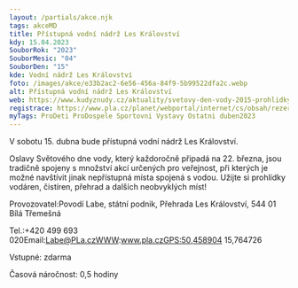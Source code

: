 ```yaml
---
layout: /partials/akce.njk
tags: akceMD
title: Přístupná vodní nádrž Les Království
kdy: 15.04.2023
SouborRok: "2023"
SouborMesic: "04"
SouborDen: "15"
kde: Vodní nádrž Les Království
foto: /images/akce/e33b2ac2-6e56-456a-84f9-5b99522dfa2c.webp
alt: Přístupná vodní nádrž Les Království
web: https://www.kudyznudy.cz/aktuality/svetovy-den-vody-2015-prohlidky-vodaren-jezu-a-p?fbclid=IwAR2ZEQ4dQqH5p9-rzGY7-IbiA023hXTyi87Cbx6KNqdwWKuw4sHXEJl0b_U
registrace: https://www.pla.cz/planet/webportal/internet/cs/obsah/rezervace-les-kralovstvi_4701.html?fbclid=IwAR3Lw8TSuON7SSMyusYWtkouEZt4FLaf8b7M4dt60w3hgXA5n3Tdwu5vJo4&AspxAutoDetectCookieSupport=1
myTags: ProDeti ProDospele Sportovni Vystavy Ostatni duben2023
---
```

<!--StartFragment-->

V sobotu 15. dubna bude přístupná vodní nádrž Les Království.

Oslavy Světového dne vody, který každoročně připadá na 22. března, jsou tradičně spojeny s množství akcí určených pro veřejnost, při kterých je možné navštívit jinak nepřístupná místa spojená s vodou. Užijte si prohlídky vodáren, čistíren, přehrad a dalších neobvyklých míst!

Provozovatel:Povodí Labe, státní podnik, Přehrada Les Království, 544 01 Bílá Třemešná

Tel.:+420 499 693 [](<>)020Email:Labe@PLa.czWWW:www.pla.czGPS:50,458904 15,764726

Vstupné: zdarma

Časová náročnost: 0,5 hodiny

<!--EndFragment-->